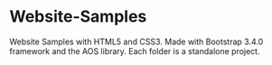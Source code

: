 # Website-Samples
Website Samples with HTML5 and CSS3. Made with Bootstrap 3.4.0 framework and the AOS library.
Each folder is a standalone project.
